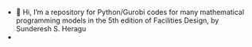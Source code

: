 - 👋 Hi, I’m a repository for Python/Gurobi codes for many mathematical programming models in the 5th edition of Facilities Design, by Sunderesh S. Heragu 
- 

<!---
facilitiesdesign/facilitiesdesign is a ✨ special ✨ repository because its `README.md` (this file) appears on your GitHub profile.
You can click the Preview link to take a look at your changes.
--->
